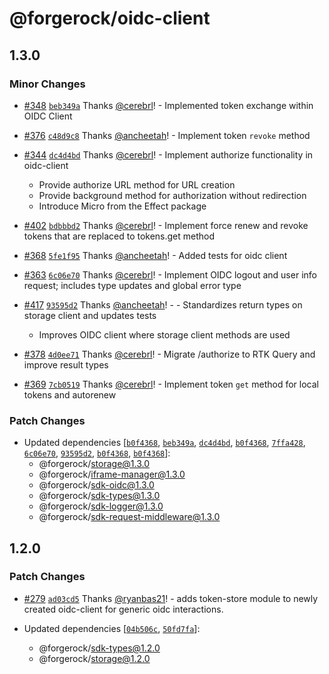 # @forgerock/oidc-client

## 1.3.0

### Minor Changes

- [#348](https://github.com/ForgeRock/ping-javascript-sdk/pull/348) [`beb349a`](https://github.com/ForgeRock/ping-javascript-sdk/commit/beb349a9a13e7bb8fbad35bf9bda9e340545cffa) Thanks [@cerebrl](https://github.com/cerebrl)! - Implemented token exchange within OIDC Client

- [#376](https://github.com/ForgeRock/ping-javascript-sdk/pull/376) [`c48d9c8`](https://github.com/ForgeRock/ping-javascript-sdk/commit/c48d9c8ba58b59d2c29b954d34b1a3606ef4d6a1) Thanks [@ancheetah](https://github.com/ancheetah)! - Implement token `revoke` method

- [#344](https://github.com/ForgeRock/ping-javascript-sdk/pull/344) [`dc4d4bd`](https://github.com/ForgeRock/ping-javascript-sdk/commit/dc4d4bdb5aa781660de631f45b22620e400d9f4a) Thanks [@cerebrl](https://github.com/cerebrl)! - Implement authorize functionality in oidc-client
  - Provide authorize URL method for URL creation
  - Provide background method for authorization without redirection
  - Introduce Micro from the Effect package

- [#402](https://github.com/ForgeRock/ping-javascript-sdk/pull/402) [`bdbbbd2`](https://github.com/ForgeRock/ping-javascript-sdk/commit/bdbbbd28af3f56393d12feb63d0c353ba7c89fa1) Thanks [@cerebrl](https://github.com/cerebrl)! - Implement force renew and revoke tokens that are replaced to tokens.get method

- [#368](https://github.com/ForgeRock/ping-javascript-sdk/pull/368) [`5fe1f95`](https://github.com/ForgeRock/ping-javascript-sdk/commit/5fe1f95667761a6a35b69e0b278e086e7cbc7e98) Thanks [@ancheetah](https://github.com/ancheetah)! - Added tests for oidc client

- [#363](https://github.com/ForgeRock/ping-javascript-sdk/pull/363) [`6c06e70`](https://github.com/ForgeRock/ping-javascript-sdk/commit/6c06e709a7aa503cda2e4f2b923cace1abcebd3c) Thanks [@cerebrl](https://github.com/cerebrl)! - Implement OIDC logout and user info request; includes type updates and global error type

- [#417](https://github.com/ForgeRock/ping-javascript-sdk/pull/417) [`93595d2`](https://github.com/ForgeRock/ping-javascript-sdk/commit/93595d265234cd149ff76dbac20e3e1031c3ef5f) Thanks [@ancheetah](https://github.com/ancheetah)! - - Standardizes return types on storage client and updates tests
  - Improves OIDC client where storage client methods are used

- [#378](https://github.com/ForgeRock/ping-javascript-sdk/pull/378) [`4d0ee71`](https://github.com/ForgeRock/ping-javascript-sdk/commit/4d0ee71ad7570d63a2d7dba965e1469ffb4cff08) Thanks [@cerebrl](https://github.com/cerebrl)! - Migrate /authorize to RTK Query and improve result types

- [#369](https://github.com/ForgeRock/ping-javascript-sdk/pull/369) [`7cb0519`](https://github.com/ForgeRock/ping-javascript-sdk/commit/7cb0519b833ec8094a57cc20c4183fc4e521e132) Thanks [@cerebrl](https://github.com/cerebrl)! - Implement token `get` method for local tokens and autorenew

### Patch Changes

- Updated dependencies [[`b0f4368`](https://github.com/ForgeRock/ping-javascript-sdk/commit/b0f4368637a788c5472587f5232678312a7eabfe), [`beb349a`](https://github.com/ForgeRock/ping-javascript-sdk/commit/beb349a9a13e7bb8fbad35bf9bda9e340545cffa), [`dc4d4bd`](https://github.com/ForgeRock/ping-javascript-sdk/commit/dc4d4bdb5aa781660de631f45b22620e400d9f4a), [`b0f4368`](https://github.com/ForgeRock/ping-javascript-sdk/commit/b0f4368637a788c5472587f5232678312a7eabfe), [`7ffa428`](https://github.com/ForgeRock/ping-javascript-sdk/commit/7ffa428b0fda63d978e181cd5c9150777d863f40), [`6c06e70`](https://github.com/ForgeRock/ping-javascript-sdk/commit/6c06e709a7aa503cda2e4f2b923cace1abcebd3c), [`93595d2`](https://github.com/ForgeRock/ping-javascript-sdk/commit/93595d265234cd149ff76dbac20e3e1031c3ef5f), [`b0f4368`](https://github.com/ForgeRock/ping-javascript-sdk/commit/b0f4368637a788c5472587f5232678312a7eabfe), [`b0f4368`](https://github.com/ForgeRock/ping-javascript-sdk/commit/b0f4368637a788c5472587f5232678312a7eabfe)]:
  - @forgerock/storage@1.3.0
  - @forgerock/iframe-manager@1.3.0
  - @forgerock/sdk-oidc@1.3.0
  - @forgerock/sdk-types@1.3.0
  - @forgerock/sdk-logger@1.3.0
  - @forgerock/sdk-request-middleware@1.3.0

## 1.2.0

### Patch Changes

- [#279](https://github.com/ForgeRock/ping-javascript-sdk/pull/279) [`ad03cd5`](https://github.com/ForgeRock/ping-javascript-sdk/commit/ad03cd567ce9364880d46162a1cb787deb2f8b15) Thanks [@ryanbas21](https://github.com/ryanbas21)! - adds token-store module to newly created oidc-client for generic oidc interactions.

- Updated dependencies [[`04b506c`](https://github.com/ForgeRock/ping-javascript-sdk/commit/04b506c2016324dffeba3a473bfc705843ac3e41), [`50fd7fa`](https://github.com/ForgeRock/ping-javascript-sdk/commit/50fd7fab9f0dd893528e85cb15f1ba6fdc1fe3e8)]:
  - @forgerock/sdk-types@1.2.0
  - @forgerock/storage@1.2.0
